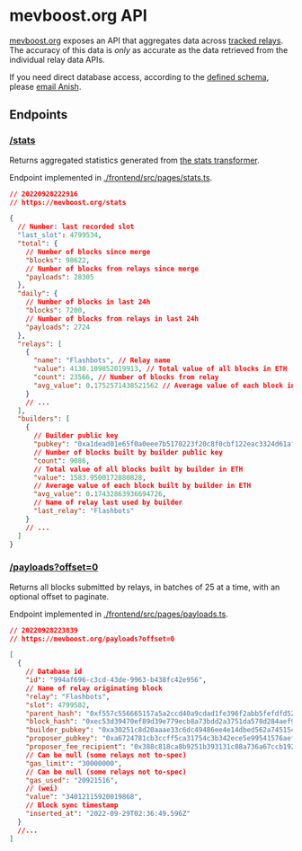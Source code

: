 # mevboost.org API

[mevboost.org](https://mevboost.org) exposes an API that aggregates data across [tracked relays](https://github.com/Anish-Agnihotri/mevboost.org/blob/master/stats/config.json). The accuracy of this data is _only_ as accurate as the data retrieved from the individual relay data APIs.

If you need direct database access, according to the [defined schema](./stats/prisma/schema.prisma), please [email Anish](mailto:contact@anishagnihotri.com).

## Endpoints

### [/stats](https://mevboost.org/stats)

Returns aggregated statistics generated from [the stats transformer](./stats/src/transformer.ts).

Endpoint implemented in [./frontend/src/pages/stats.ts](./frontend/src/pages/stats.ts).

```json
// 20220928222916
// https://mevboost.org/stats

{
  // Number: last recorded slot
  "last_slot": 4799534,
  "total": {
    // Number of blocks since merge
    "blocks": 98622,
    // Number of blocks from relays since merge
    "payloads": 28305
  },
  "daily": {
    // Number of blocks in last 24h
    "blocks": 7200,
    // Number of blocks from relays in last 24h
    "payloads": 2724
  },
  "relays": [
    {
      "name": "Flashbots", // Relay name
      "value": 4130.109852019913, // Total value of all blocks in ETH
      "count": 23566, // Number of blocks from relay
      "avg_value": 0.1752571438521562 // Average value of each block in ETH
    }
    // ...
  ],
  "builders": [
    {
      // Builder public key
      "pubkey": "0xa1dead01e65f0a0eee7b5170223f20c8f0cbf122eac3324d61afbdb33a8885ff8cab2ef514ac2c7698ae0d6289ef27fc",
      // Number of blocks built by builder public key
      "count": 9086,
      // Total value of all blocks built by builder in ETH
      "value": 1583.9500172880828,
      // Average value of each block built by builder in ETH
      "avg_value": 0.17432863936694726,
      // Name of relay last used by builder
      "last_relay": "Flashbots"
    }
    // ...
  ]
}
```

### [/payloads?offset=0](https://mevboost.org/payloads?offset=0)

Returns all blocks submitted by relays, in batches of 25 at a time, with an optional offset to paginate.

Endpoint implemented in [./frontend/src/pages/payloads.ts](./frontend/src/pages/payloads.ts).

```json
// 20220928223839
// https://mevboost.org/payloads?offset=0

[
  {
    // Database id
    "id": "994af696-c3cd-43de-9963-b438fc42e956",
    // Name of relay originating block
    "relay": "Flashbots",
    "slot": 4799582,
    "parent_hash": "0xf557c556665157a5a2ccd40a9cdad1fe396f2abb5fefdfd529f15e179fea5a72",
    "block_hash": "0xec53d39470ef89d39e779ecb8a73bdd2a3751da578d284aef93e14d2f59468c5",
    "builder_pubkey": "0xa30251c8d20aaae33c6dc49486ee4e14dbed562a745154202e4133e490bce0fe0ca7c687d9609ae0c390968039a5d5b8",
    "proposer_pubkey": "0xa6724781cb3ccff5ca31754c3b342ece5e99541576aefa41464adc0fc992772b59e4e51d9e37b52c8626a021c62568b4",
    "proposer_fee_recipient": "0x388c818ca8b9251b393131c08a736a67ccb19297",
    // Can be null (some relays not to-spec)
    "gas_limit": "30000000",
    // Can be null (some relays not to-spec)
    "gas_used": "20921516",
    // (wei)
    "value": "34012115920019868",
    // Block sync timestamp
    "inserted_at": "2022-09-29T02:36:49.596Z"
  }
  //...
]
```
